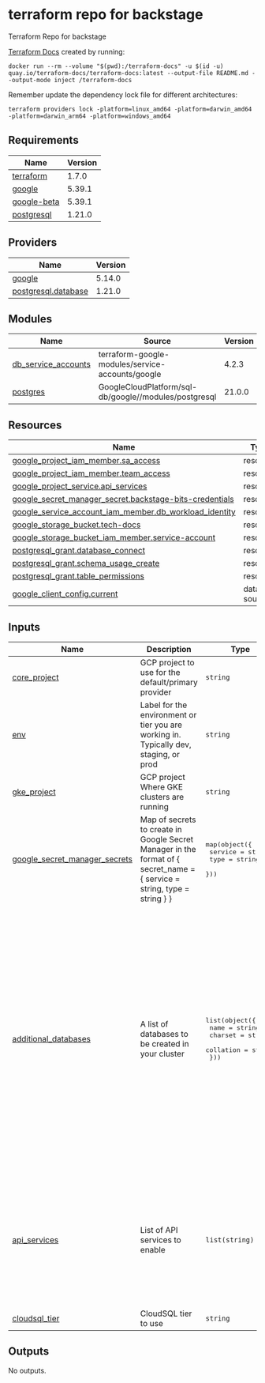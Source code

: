 <!-- BEGIN_TF_DOCS -->
# terraform repo for backstage
Terraform Repo for backstage

[Terraform Docs](https://terraform-docs.io/) created by running:

```Shell
docker run --rm --volume "$(pwd):/terraform-docs" -u $(id -u) quay.io/terraform-docs/terraform-docs:latest --output-file README.md --output-mode inject /terraform-docs
```

Remember update the dependency lock file for different architectures:

```Shell
terraform providers lock -platform=linux_amd64 -platform=darwin_amd64 -platform=darwin_arm64 -platform=windows_amd64
```

## Requirements

| Name | Version |
|------|---------|
| <a name="requirement_terraform"></a> [terraform](#requirement\_terraform) | 1.7.0 |
| <a name="requirement_google"></a> [google](#requirement\_google) | 5.39.1 |
| <a name="requirement_google-beta"></a> [google-beta](#requirement\_google-beta) | 5.39.1 |
| <a name="requirement_postgresql"></a> [postgresql](#requirement\_postgresql) | 1.21.0 |

## Providers

| Name | Version |
|------|---------|
| <a name="provider_google"></a> [google](#provider\_google) | 5.14.0 |
| <a name="provider_postgresql.database"></a> [postgresql.database](#provider\_postgresql.database) | 1.21.0 |

## Modules

| Name | Source | Version |
|------|--------|---------|
| <a name="module_db_service_accounts"></a> [db\_service\_accounts](#module\_db\_service\_accounts) | terraform-google-modules/service-accounts/google | 4.2.3 |
| <a name="module_postgres"></a> [postgres](#module\_postgres) | GoogleCloudPlatform/sql-db/google//modules/postgresql | 21.0.0 |

## Resources

| Name | Type |
|------|------|
| [google_project_iam_member.sa_access](https://registry.terraform.io/providers/hashicorp/google/5.39.1/docs/resources/project_iam_member) | resource |
| [google_project_iam_member.team_access](https://registry.terraform.io/providers/hashicorp/google/5.39.1/docs/resources/project_iam_member) | resource |
| [google_project_service.api_services](https://registry.terraform.io/providers/hashicorp/google/5.39.1/docs/resources/project_service) | resource |
| [google_secret_manager_secret.backstage-bits-credentials](https://registry.terraform.io/providers/hashicorp/google/5.39.1/docs/resources/secret_manager_secret) | resource |
| [google_service_account_iam_member.db_workload_identity](https://registry.terraform.io/providers/hashicorp/google/5.39.1/docs/resources/service_account_iam_member) | resource |
| [google_storage_bucket.tech-docs](https://registry.terraform.io/providers/hashicorp/google/5.39.1/docs/resources/storage_bucket) | resource |
| [google_storage_bucket_iam_member.service-account](https://registry.terraform.io/providers/hashicorp/google/5.39.1/docs/resources/storage_bucket_iam_member) | resource |
| [postgresql_grant.database_connect](https://registry.terraform.io/providers/cyrilgdn/postgresql/1.21.0/docs/resources/grant) | resource |
| [postgresql_grant.schema_usage_create](https://registry.terraform.io/providers/cyrilgdn/postgresql/1.21.0/docs/resources/grant) | resource |
| [postgresql_grant.table_permissions](https://registry.terraform.io/providers/cyrilgdn/postgresql/1.21.0/docs/resources/grant) | resource |
| [google_client_config.current](https://registry.terraform.io/providers/hashicorp/google/5.39.1/docs/data-sources/client_config) | data source |

## Inputs

| Name | Description | Type | Default | Required |
|------|-------------|------|---------|:--------:|
| <a name="input_core_project"></a> [core\_project](#input\_core\_project) | GCP project to use for the default/primary provider | `string` | n/a | yes |
| <a name="input_env"></a> [env](#input\_env) | Label for the environment or tier you are working in. Typically dev, staging, or prod | `string` | n/a | yes |
| <a name="input_gke_project"></a> [gke\_project](#input\_gke\_project) | GCP project Where GKE clusters are running | `string` | n/a | yes |
| <a name="input_google_secret_manager_secrets"></a> [google\_secret\_manager\_secrets](#input\_google\_secret\_manager\_secrets) | Map of secrets to create in Google Secret Manager in the format of { secret\_name = {  service = string, type = string } } | <pre>map(object({<br>    service = string<br>    type    = string<br>  }))</pre> | n/a | yes |
| <a name="input_additional_databases"></a> [additional\_databases](#input\_additional\_databases) | A list of databases to be created in your cluster | <pre>list(object({<br>    name      = string<br>    charset   = string<br>    collation = string<br>  }))</pre> | <pre>[<br>  {<br>    "charset": "",<br>    "collation": "",<br>    "name": "backstage_plugin_app"<br>  },<br>  {<br>    "charset": "",<br>    "collation": "",<br>    "name": "backstage_plugin_auth"<br>  },<br>  {<br>    "charset": "",<br>    "collation": "",<br>    "name": "backstage_plugin_catalog"<br>  },<br>  {<br>    "charset": "",<br>    "collation": "",<br>    "name": "backstage_plugin_scaffolder"<br>  },<br>  {<br>    "charset": "",<br>    "collation": "",<br>    "name": "backstage_plugin_search"<br>  }<br>]</pre> | no |
| <a name="input_api_services"></a> [api\_services](#input\_api\_services) | List of API services to enable | `list(string)` | <pre>[<br>  "compute.googleapis.com",<br>  "monitoring.googleapis.com",<br>  "cloudidentity.googleapis.com",<br>  "iam.googleapis.com",<br>  "iap.googleapis.com",<br>  "iamcredentials.googleapis.com",<br>  "sts.googleapis.com",<br>  "secretmanager.googleapis.com",<br>  "sqladmin.googleapis.com"<br>]</pre> | no |
| <a name="input_cloudsql_tier"></a> [cloudsql\_tier](#input\_cloudsql\_tier) | CloudSQL tier to use | `string` | `"db-g1-small"` | no |

## Outputs

No outputs.
<!-- END_TF_DOCS -->
